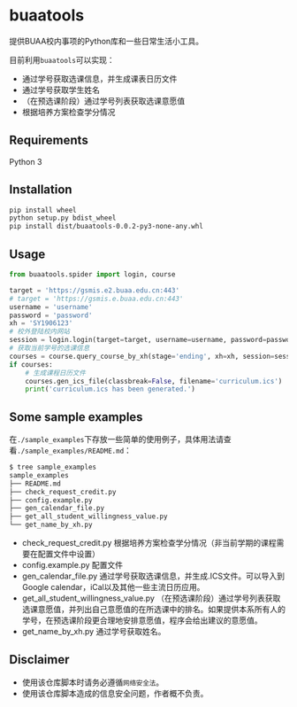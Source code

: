 # buaatools

提供BUAA校内事项的Python库和一些日常生活小工具。

目前利用`buaatools`可以实现：

- 通过学号获取选课信息，并生成课表日历文件
- 通过学号获取学生姓名
- （在预选课阶段）通过学号列表获取选课意愿值
- 根据培养方案检查学分情况

## Requirements

Python 3

## Installation

```bash
pip install wheel
python setup.py bdist_wheel
pip install dist/buaatools-0.0.2-py3-none-any.whl
```

## Usage

```python
from buaatools.spider import login, course

target = 'https://gsmis.e2.buaa.edu.cn:443'
# target = 'https://gsmis.e.buaa.edu.cn:443'
username = 'username'
password = 'password'
xh = 'SY1906123'
# 校外登陆校内网站
session = login.login(target=target, username=username, password=password, vpn=True)
# 获取当前学号的选课信息
courses = course.query_course_by_xh(stage='ending', xh=xh, session=session, vpn=True)
if courses:
    # 生成课程日历文件
    courses.gen_ics_file(classbreak=False, filename='curriculum.ics')
    print('curriculum.ics has been generated.')
```

## Some sample examples

在`./sample_examples`下存放一些简单的使用例子，具体用法请查看`./sample_examples/README.md`：

```bash
$ tree sample_examples
sample_examples
├── README.md
├── check_request_credit.py
├── config.example.py
├── gen_calendar_file.py
├── get_all_student_willingness_value.py
└── get_name_by_xh.py
```

- check_request_credit.py 根据培养方案检查学分情况（非当前学期的课程需要在配置文件中设置）
- config.example.py 配置文件
- gen_calendar_file.py 通过学号获取选课信息，并生成.ICS文件。可以导入到Google calendar，iCal以及其他一些主流日历应用。
- get_all_student_willingness_value.py （在预选课阶段）通过学号列表获取选课意愿值，并列出自己意愿值的在所选课中的排名。如果提供本系所有人的学号，在预选课阶段更合理地安排意愿值，程序会给出建议的意愿值。
- get_name_by_xh.py 通过学号获取姓名。


## Disclaimer

- 使用该仓库脚本时请务必遵循`网络安全法`。
- 使用该仓库脚本造成的信息安全问题，作者概不负责。
